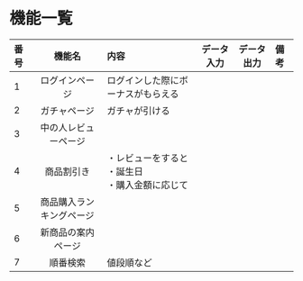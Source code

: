 # 機能一覧
|番号|機能名|内容|データ入力|データ出力|備考|
|:---|:---:|:-----|:---:|:----:|:---|
|1|ログインページ|ログインした際にボーナスがもらえる||||
|2|ガチャページ|ガチャが引ける||||
|3|中の人レビューページ|||||
|4|商品割引き|・レビューをすると<br>・誕生日<br>・購入金額に応じて||||
|5|商品購入ランキングページ|||||
|6|新商品の案内ページ|||||
|7|順番検索|値段順など||
